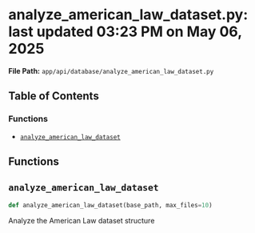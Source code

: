 # analyze_american_law_dataset.py: last updated 03:23 PM on May 06, 2025

**File Path:** `app/api/database/analyze_american_law_dataset.py`

## Table of Contents

### Functions

- [`analyze_american_law_dataset`](#analyze_american_law_dataset)

## Functions

## `analyze_american_law_dataset`

```python
def analyze_american_law_dataset(base_path, max_files=10)
```

Analyze the American Law dataset structure
